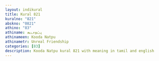 ```yaml
---
layout: indikural
title: Kural 821
kuralno: "821"
abskno: "0821"
athino: "83"
athiname: கூடாநட்பு
athinameen: Kooda Natpu
athinametr: Unreal Friendship
categories: [83]
description: Kooda Natpu kural 821 with meaning in tamil and english 
---
```


